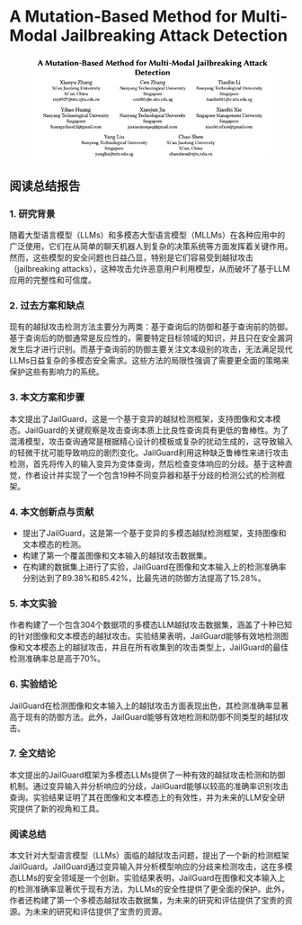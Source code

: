 # A Mutation-Based Method for Multi-Modal Jailbreaking Attack Detection

<figure><img src="../.gitbook/assets/image (7) (1) (1) (1) (1) (1) (1) (1).png" alt=""><figcaption></figcaption></figure>

## 阅读总结报告

### 1. 研究背景

随着大型语言模型（LLMs）和多模态大型语言模型（MLLMs）在各种应用中的广泛使用，它们在从简单的聊天机器人到复杂的决策系统等方面发挥着关键作用。然而，这些模型的安全问题也日益凸显，特别是它们容易受到越狱攻击（jailbreaking attacks），这种攻击允许恶意用户利用模型，从而破坏了基于LLM应用的完整性和可信度。

### 2. 过去方案和缺点

现有的越狱攻击检测方法主要分为两类：基于查询后的防御和基于查询前的防御。基于查询后的防御通常是反应性的，需要特定目标领域的知识，并且只在安全漏洞发生后才进行识别。而基于查询前的防御主要关注文本级别的攻击，无法满足现代LLMs日益复杂的多模态安全需求。这些方法的局限性强调了需要更全面的策略来保护这些有影响力的系统。

### 3. 本文方案和步骤

本文提出了JailGuard，这是一个基于变异的越狱检测框架，支持图像和文本模态。JailGuard的关键观察是攻击查询本质上比良性查询具有更低的鲁棒性。为了混淆模型，攻击查询通常是根据精心设计的模板或复杂的扰动生成的，这导致输入的轻微干扰可能导致响应的剧烈变化。JailGuard利用这种缺乏鲁棒性来进行攻击检测，首先将传入的输入变异为变体查询，然后检查变体响应的分歧。基于这种直觉，作者设计并实现了一个包含19种不同变异器和基于分歧的检测公式的检测框架。

### 4. 本文创新点与贡献

* 提出了JailGuard，这是第一个基于变异的多模态越狱检测框架，支持图像和文本模态的检测。
* 构建了第一个覆盖图像和文本输入的越狱攻击数据集。
* 在构建的数据集上进行了实验，JailGuard在图像和文本输入上的检测准确率分别达到了89.38%和85.42%，比最先进的防御方法提高了15.28%。

### 5. 本文实验

作者构建了一个包含304个数据项的多模态LLM越狱攻击数据集，涵盖了十种已知的针对图像和文本模态的越狱攻击。实验结果表明，JailGuard能够有效地检测图像和文本模态上的越狱攻击，并且在所有收集到的攻击类型上，JailGuard的最佳检测准确率总是高于70%。

### 6. 实验结论

JailGuard在检测图像和文本输入上的越狱攻击方面表现出色，其检测准确率显著高于现有的防御方法。此外，JailGuard能够有效地检测和防御不同类型的越狱攻击。

### 7. 全文结论

本文提出的JailGuard框架为多模态LLMs提供了一种有效的越狱攻击检测和防御机制。通过变异输入并分析响应的分歧，JailGuard能够以较高的准确率识别攻击查询。实验结果证明了其在图像和文本模态上的有效性，并为未来的LLM安全研究提供了新的视角和工具。

### 阅读总结

本文针对大型语言模型（LLMs）面临的越狱攻击问题，提出了一个新的检测框架JailGuard。JailGuard通过变异输入并分析模型响应的分歧来检测攻击，这在多模态LLMs的安全领域是一个创新。实验结果表明，JailGuard在图像和文本输入上的检测准确率显著优于现有方法，为LLMs的安全性提供了更全面的保护。此外，作者还构建了第一个多模态越狱攻击数据集，为未来的研究和评估提供了宝贵的资源。为未来的研究和评估提供了宝贵的资源。
